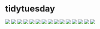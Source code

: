 # tidytuesday

![](2022/week_12/2012_12_usbabynames_figma.png)
![](2022/week_10/tidytuesday_2022_w10.png)
![](2022/week_8/tidytuesday_2022_w8_figma.png) 
![](2022/week_7/2022_7_duboischallenge.png)
![](2022/week_6/tidytuesday_2022_w6.png)
![](2022/week_5/tiytuesday_2022_w5.png)
![](2022/week_4/tidytuesday_2022_w4.png)
![](2022/week_3/tidytuesay_2022_w3.png)
![](2022/week_2/tidytuesday_2022_w2.png)
![](2022/week_1/tidytuesday_2022_w1.png)
![](2021/week_52/tidytuesday_2021_w52.png)
![](2021/week_51/tidytuesday_2021_w51.png)
![](2021/week_50/tidytuesday_2021_w50.png)
![](2021/week_49/tidytuesday_2021_w48.png)
![](2021/week_48/tidytuesday_2021_w48.png)




